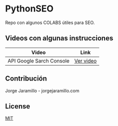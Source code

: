 # PythonSEO

Repo con algunos COLABS útiles para SEO. 

## Videos con algunas instrucciones

| Video | Link |
| ------ | ------ |
| API Google Sarch Console | [Ver video][APIGSC] |



## Contribución
Jorge Jaramillo - jorgejaramillo.com

## License
[MIT](https://choosealicense.com/licenses/mit/)

[APIGSC]: <https://github.com/joemccann/dillinger>
